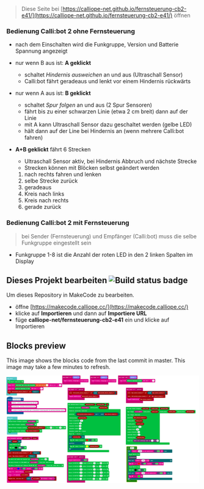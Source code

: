 
> Diese Seite bei [https://calliope-net.github.io/fernsteuerung-cb2-e41/](https://calliope-net.github.io/fernsteuerung-cb2-e41/) öffnen

### Bedienung Calli:bot 2 ohne Fernsteuerung

* nach dem Einschalten wird die Funkgruppe, Version und Batterie Spannung angezeigt

* nur wenn B aus ist: **A geklickt**
  * schaltet *Hindernis ausweichen* an und aus (Ultraschall Sensor)
  * Calli:bot fährt geradeaus und lenkt vor einem Hindernis rückwärts
* nur wenn A aus ist: **B geklickt**
  * schaltet *Spur folgen* an und aus (2 Spur Sensoren)
  * fährt bis zu einer schwarzen Linie (etwa 2 cm breit) dann auf der Linie
  * mit A kann Ultraschall Sensor dazu geschaltet werden (gelbe LED)
  * hält dann auf der Line bei Hindernis an (wenn mehrere Calli:bot fahren)
* **A+B geklickt** fährt 6 Strecken
  * Ultraschall Sensor aktiv, bei Hindernis Abbruch und nächste Strecke
  * Strecken können mit Blöcken selbst geändert werden
  1. nach rechts fahren und lenken
  2. selbe Strecke zurück
  3. geradeaus
  4. Kreis nach links
  5. Kreis nach rechts
  6. gerade zurück

### Bedienung Calli:bot 2 mit Fernsteuerung

> bei Sender (Fernsteuerung) und Empfänger (Calli:bot) muss die selbe Funkgruppe eingestellt sein

  * Funkgruppe 1-8 ist die Anzahl der roten LED in den 2 linken Spalten im Display


## Dieses Projekt bearbeiten ![Build status badge](https://github.com/calliope-net/fernsteuerung-cb2-e41/workflows/MakeCode/badge.svg)

Um dieses Repository in MakeCode zu bearbeiten.

* öffne [https://makecode.calliope.cc/](https://makecode.calliope.cc/)
* klicke auf **Importieren** und dann auf **Importiere URL**
* füge **calliope-net/fernsteuerung-cb2-e41** ein und klicke auf Importieren

## Blocks preview

This image shows the blocks code from the last commit in master.
This image may take a few minutes to refresh.

![A rendered view of the blocks](https://github.com/calliope-net/fernsteuerung-cb2-e41/raw/master/.github/makecode/blocks.png)

